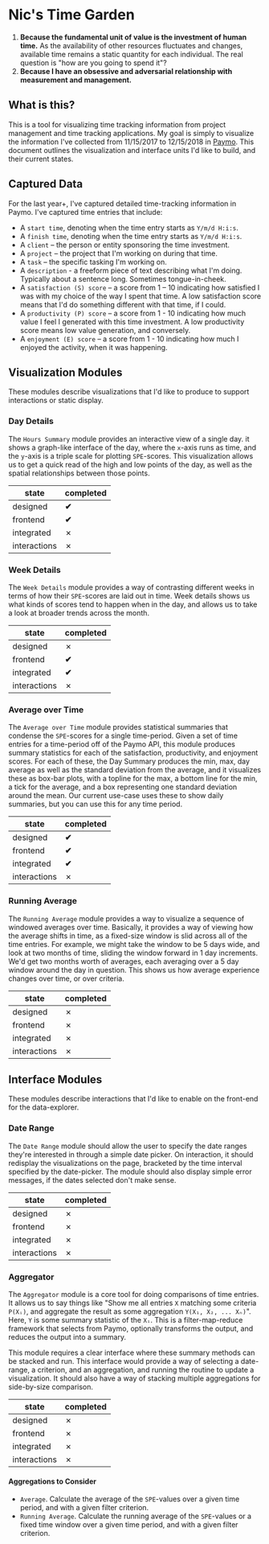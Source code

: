 # Nic's Time Garden

1. **Because the fundamental unit of value is the investment of human time.** As the availability of other resources fluctuates and changes, available time remains a static  quantity for each individual. The real question is "how are you going to spend it"?
2. **Because I have an obsessive and adversarial relationship with measurement and management.**


## What is this?

This is a tool for visualizing time tracking information from project management and time tracking applications. My goal is simply to visualize the information I've collected from 11/15/2017 to 12/15/2018 in [Paymo](http://paymo.com). This document outlines the visualization and interface units I'd like to build, and their current states.

## Captured Data

For the last year+, I've captured detailed time-tracking information in Paymo. I've captured time entries that include:

- A `start time`, denoting when the time entry starts as `Y/m/d H:i:s`.
- A `finish time`, denoting when the time entry starts as `Y/m/d H:i:s`.
- A `client` – the person or entity sponsoring the time investment.
- A `project` – the project that I'm working on during that time.
- A `task` – the specific tasking I'm working on.
- A `description` - a freeform piece of text describing what I'm doing. Typically about a sentence long. Sometimes tongue-in-cheek.
- A `satisfaction (S) score` – a score from 1 – 10 indicating how satisfied I was with my choice of the way I spent that time. A low satisfaction score means that I'd do something different with that time, if I could.
- A `productivity (P) score` – a score from 1 - 10 indicating how much value I feel I generated with this time investment. A low productivity score means low value generation, and conversely.
- A `enjoyment (E) score` – a score from 1 - 10 indicating how much I enjoyed the activity, when it was happening.

## Visualization Modules

These modules describe visualizations that I'd like to produce to support interactions or static display.

### Day Details

The `Hours Summary` module provides an interactive view of a single day. it shows a graph-like interface of the day, where the `x`-axis runs as time, and the `y`-axis is a triple scale for plotting `SPE`-scores. This visualization allows us to get a quick read of the high and low points of the day, as well as the spatial relationships between those points.

|state        |completed
|---          |---
|designed     |**✔**
|frontend     |**✔**
|integrated   |✗
|interactions |✗


### Week Details

The `Week Details` module provides a way of contrasting different weeks in terms of how their `SPE`-scores are laid out in time. Week details shows us what kinds of scores tend to happen when in the day, and allows us to take a look at broader trends across the month.

|state        |completed
|---          |---
|designed     |✗
|frontend     |**✔**
|integrated   |**✔**
|interactions |✗


### Average over Time

The `Average over Time` module provides statistical summaries that condense the `SPE`-scores for a single time-period. Given a set of time entries for a time-period off of the Paymo API, this module produces summary statistics for each of the satisfaction, productivity, and enjoyment scores. For each of these, the Day Summary produces the min, max, day average as well as the standard deviation from the average, and it visualizes these as box-bar plots, with a topline for the max, a bottom line for the min, a tick for the average, and a box representing one standard deviation around the mean. Our current use-case uses these to show daily summaries, but you can use this for any time period.

|state        |completed
|---          |---
|designed     |**✔**
|frontend     |**✔**
|integrated   |**✔**
|interactions |✗

### Running Average

The `Running Average` module provides a way to visualize a sequence of windowed averages over time. Basically, it provides a way of viewing how the average shifts in time, as a fixed-size window is slid across all of the time entries. For example, we might take the window to be 5 days wide, and look at two months of time, sliding the window forward in 1 day increments. We'd get two months worth of averages, each averaging over a 5 day window around the day in question. This shows us how average experience changes over time, or over criteria.

|state        |completed
|---          |---
|designed     |✗
|frontend     |✗
|integrated   |✗
|interactions |✗



## Interface Modules

These modules describe interactions that I'd like to enable on the front-end for the data-explorer.

### Date Range

The `Date Range` module should allow the user to specify the date ranges they're interested in through a simple date picker. On interaction, it should redisplay the visualizations on the page, bracketed by the time interval specified by the date-picker. The module should also display simple error messages, if the dates selected don't make sense.

|state        |completed
|---          |---
|designed     |✗
|frontend     |✗
|integrated   |✗
|interactions |✗


### Aggregator

The `Aggregator` module is a core tool for doing comparisons of time entries. It allows us to say things like "Show me all entries `X` matching some criteria `P(Xᵢ)`, and aggregate the result as some aggregation `Y(X₁, X₂, ... Xₙ)`". Here, `Y` is some summary statistic of the `Xᵢ`. This is a filter-map-reduce framework that selects from Paymo, optionally transforms the output, and reduces the output into a summary.

This module requires a clear interface where these summary methods can be stacked and run. This interface would provide a way of selecting a date-range, a criterion, and an aggregation, and running the routine to update a visualization. It should also have a way of stacking multiple aggregations for side-by-size comparison.

|state        |completed
|---          |---
|designed     |✗
|frontend     |✗
|integrated   |✗
|interactions |✗

#### Aggregations to Consider

- `Average`. Calculate the average of the `SPE`-values over a given time period, and with a given filter criterion.
- `Running Average`. Calculate the running average of the `SPE`-values or a fixed time window over a given time period, and with a given filter criterion.
